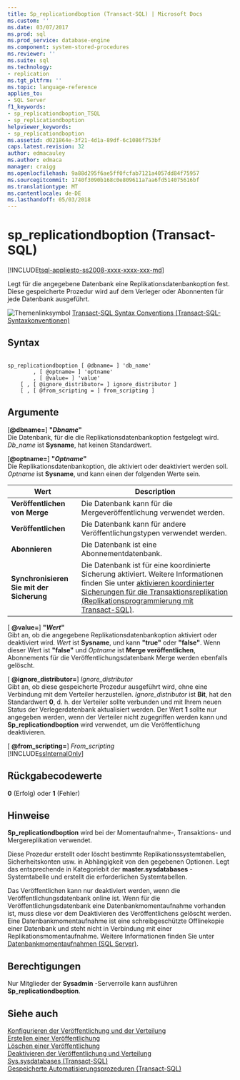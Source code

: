 ```yaml
---
title: Sp_replicationdboption (Transact-SQL) | Microsoft Docs
ms.custom: ''
ms.date: 03/07/2017
ms.prod: sql
ms.prod_service: database-engine
ms.component: system-stored-procedures
ms.reviewer: ''
ms.suite: sql
ms.technology:
- replication
ms.tgt_pltfrm: ''
ms.topic: language-reference
applies_to:
- SQL Server
f1_keywords:
- sp_replicationdboption_TSQL
- sp_replicationdboption
helpviewer_keywords:
- sp_replicationdboption
ms.assetid: d021864e-3f21-4d1a-89df-6c1086f753bf
caps.latest.revision: 32
author: edmacauley
ms.author: edmaca
manager: craigg
ms.openlocfilehash: 9a88d295f6ae5ff0fcfab7121a4057dd84f75957
ms.sourcegitcommit: 1740f3090b168c0e809611a7aa6fd514075616bf
ms.translationtype: MT
ms.contentlocale: de-DE
ms.lasthandoff: 05/03/2018
---
```

# <a name="spreplicationdboption-transact-sql"></a>sp_replicationdboption (Transact-SQL)
[!INCLUDE[tsql-appliesto-ss2008-xxxx-xxxx-xxx-md](../../includes/tsql-appliesto-ss2008-xxxx-xxxx-xxx-md.md)]

  Legt für die angegebene Datenbank eine Replikationsdatenbankoption fest. Diese gespeicherte Prozedur wird auf dem Verleger oder Abonnenten für jede Datenbank ausgeführt.  
  
 ![Themenlinksymbol](../../database-engine/configure-windows/media/topic-link.gif "Topic link icon") [Transact-SQL Syntax Conventions (Transact-SQL-Syntaxkonventionen)](../../t-sql/language-elements/transact-sql-syntax-conventions-transact-sql.md)  
  
## <a name="syntax"></a>Syntax  
  
```  
  
sp_replicationdboption [ @dbname= ] 'db_name'   
        , [ @optname= ] 'optname'   
        , [ @value= ] 'value'   
    [ , [ @ignore_distributor= ] ignore_distributor ]  
    [ , [ @from_scripting = ] from_scripting ]  
```  
  
## <a name="arguments"></a>Argumente  
 [**@dbname=**] **"***Dbname***"**  
 Die Datenbank, für die die Replikationsdatenbankoption festgelegt wird. *Db_name* ist **Sysname**, hat keinen Standardwert.  
  
 [**@optname=**] **"***Optname***"**  
 Die Replikationsdatenbankoption, die aktiviert oder deaktiviert werden soll. *Optname* ist **Sysname**, und kann einen der folgenden Werte sein.  
  
|Wert|Description|  
|-----------|-----------------|  
|**Veröffentlichen von Merge**|Die Datenbank kann für die Mergeveröffentlichung verwendet werden.|  
|**Veröffentlichen**|Die Datenbank kann für andere Veröffentlichungstypen verwendet werden.|  
|**Abonnieren**|Die Datenbank ist eine Abonnementdatenbank.|  
|**Synchronisieren Sie mit der Sicherung**|Die Datenbank ist für eine koordinierte Sicherung aktiviert. Weitere Informationen finden Sie unter [aktivieren koordinierter Sicherungen für die Transaktionsreplikation &#40;Replikationsprogrammierung mit Transact-SQL&#41;](../../relational-databases/replication/administration/enable-coordinated-backups-for-transactional-replication.md).|  
  
 [  **@value=**] **"***Wert***"**  
 Gibt an, ob die angegebene Replikationsdatenbankoption aktiviert oder deaktiviert wird. *Wert* ist **Sysname**, und kann **"true"** oder **"false"**. Wenn dieser Wert ist **"false"** und *Optname* ist **Merge veröffentlichen**, Abonnements für die Veröffentlichungsdatenbank Merge werden ebenfalls gelöscht.  
  
 [  **@ignore_distributor=**] *Ignore_distributor*  
 Gibt an, ob diese gespeicherte Prozedur ausgeführt wird, ohne eine Verbindung mit dem Verteiler herzustellen. *Ignore_distributor* ist **Bit**, hat den Standardwert **0**, d. h. der Verteiler sollte verbunden und mit Ihrem neuen Status der Verlegerdatenbank aktualisiert werden. Der Wert **1** sollte nur angegeben werden, wenn der Verteiler nicht zugegriffen werden kann und **Sp_replicationdboption** wird verwendet, um die Veröffentlichung deaktivieren.  
  
 [  **@from_scripting=**] *From_scripting*  
 [!INCLUDE[ssInternalOnly](../../includes/ssinternalonly-md.md)]  
  
## <a name="return-code-values"></a>Rückgabecodewerte  
 **0** (Erfolg) oder **1** (Fehler)  
  
## <a name="remarks"></a>Hinweise  
 **Sp_replicationdboption** wird bei der Momentaufnahme-, Transaktions- und Mergereplikation verwendet.  
  
 Diese Prozedur erstellt oder löscht bestimmte Replikationssystemtabellen, Sicherheitskonten usw. in Abhängigkeit von den gegebenen Optionen. Legt das entsprechende in Kategoriebit der **master.sysdatabases** -Systemtabelle und erstellt die erforderlichen Systemtabellen.  
  
 Das Veröffentlichen kann nur deaktiviert werden, wenn die Veröffentlichungsdatenbank online ist. Wenn für die Veröffentlichungsdatenbank eine Datenbankmomentaufnahme vorhanden ist, muss diese vor dem Deaktivieren des Veröffentlichens gelöscht werden. Eine Datenbankmomentaufnahme ist eine schreibgeschützte Offlinekopie einer Datenbank und steht nicht in Verbindung mit einer Replikationsmomentaufnahme. Weitere Informationen finden Sie unter [Datenbankmomentaufnahmen &#40;SQL Server&#41;](../../relational-databases/databases/database-snapshots-sql-server.md).  
  
## <a name="permissions"></a>Berechtigungen  
 Nur Mitglieder der **Sysadmin** -Serverrolle kann ausführen **Sp_replicationdboption**.  
  
## <a name="see-also"></a>Siehe auch  
 [Konfigurieren der Veröffentlichung und der Verteilung](../../relational-databases/replication/configure-publishing-and-distribution.md)   
 [Erstellen einer Veröffentlichung](../../relational-databases/replication/publish/create-a-publication.md)   
 [Löschen einer Veröffentlichung](../../relational-databases/replication/publish/delete-a-publication.md)   
 [Deaktivieren der Veröffentlichung und Verteilung](../../relational-databases/replication/disable-publishing-and-distribution.md)   
 [Sys.sysdatabases &#40;Transact-SQL&#41;](../../relational-databases/system-compatibility-views/sys-sysdatabases-transact-sql.md)   
 [Gespeicherte Automatisierungsprozeduren &#40;Transact-SQL&#41;](../../relational-databases/system-stored-procedures/replication-stored-procedures-transact-sql.md)  
  
  
